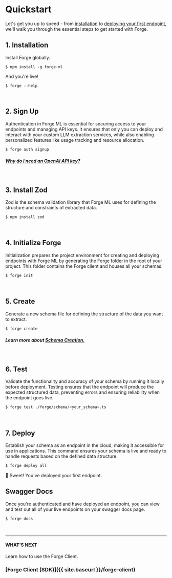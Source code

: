 # Quickstart

Let's get you up to speed - from [installation](#1-installation) to [deploying your first endpoint](#7-deploy), we'll walk you through the essential steps to get started with Forge.

## 1. Installation

Install Forge globally.

```CLI
$ npm install -g forge-ml
```

And you're live!

```CLI
$ forge --help
```

<br>

## 2. Sign Up

Authentication in Forge ML is essential for securing access to your endpoints and managing API keys. It ensures that only you can deploy and interact with your custom LLM extraction services, while also enabling personalized features like usage tracking and resource allocation.

```sh
$ forge auth signup
```

##### [Why do I need an OpenAI API key?]()

<br>

## 3. Install Zod

Zod is the schema validation library that Forge ML uses for defining the structure and constraints of extracted data.

```sh
$ npm install zod
```

<br>

## 4. Initialize Forge

Initialization prepares the project environment for creating and deploying endpoints with Forge ML by generating the Forge folder in the root of your project. This folder contains the Forge client and houses all your schemas.

```sh
$ forge init
```

<br>

## 5. Create

Generate a new schema file for defining the structure of the data you want to extract.

```sh
$ forge create
```

##### Learn more about [Schema Creation.]()

<br>

## 6. Test

Validate the functionality and accuracy of your schema by running it locally before deployment. Testing ensures that the endpoint will produce the expected structured data, preventing errors and ensuring reliability when the endpoint goes live.

```sh
$ forge test ./forge/schema/<your_schema>.ts
```

<br>

## 7. Deploy

Establish your schema as an endpoint in the cloud, making it accessible for use in applications. This command ensures your schema is live and ready to handle requests based on the defined data structure.

```sh
$ forge deploy all
```

🎉 Sweet! You've deployed your first endpoint.

## Swagger Docs

Once you're authenticated and have deployed an endpoint, you can view and test out all of your live endpoints on your swagger docs page.

```sh
$ forge docs
```

<br>

---

#### WHAT'S NEXT

Learn how to use the Forge Client.

### [Forge Client (SDK)]({{ site.baseurl }}/forge-client)

<br>
